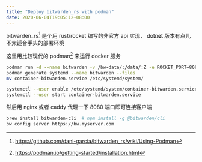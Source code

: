 ```yaml
---
title: "Deploy bitwarden_rs with podman"
date: 2020-06-04T19:05:12+08:00
---
```


bitwarden_rs[^1] 是个用 rust/rocket 编写的非官方 api 实现，
[dotnet](https://github.com/bitwarden/server) 版本有点儿不太适合手头的部署环境

这里用比较现代的 podman[^2] 来运行 docker 服务


```bash
podman run -d --name bitwarden -v /bw-data/:/data/:Z -e ROCKET_PORT=8080 -p 8080:8080 bitwardenrs/server:latest
podman generate systemd --name bitwarden --files
mv container-bitwarden.service /etc/systemd/system/

systemctl --user enable /etc/systemd/system/container-bitwarden.service
systemctl --user start container-bitwarden.service
```

然后用 nginx 或者 caddy 代理一下 8080 端口即可连接客户端

```bash
brew install bitwarden-cli  # npm install -g @bitwarden/cli
bw config server https://bw.myserver.com
```

[^1]: https://github.com/dani-garcia/bitwarden_rs/wiki/Using-Podman
[^2]: https://podman.io/getting-started/installation.html
